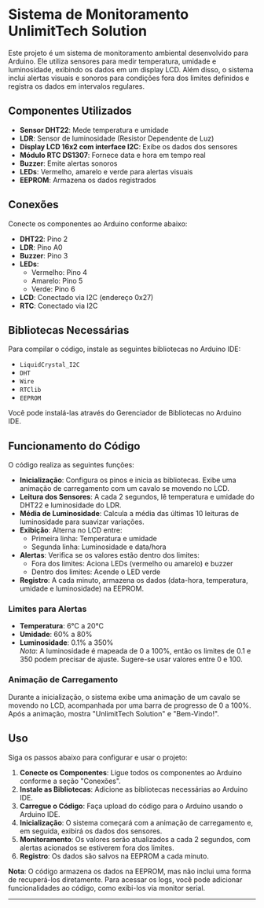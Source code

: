 # Sistema de Monitoramento UnlimitTech Solution

Este projeto é um sistema de monitoramento ambiental desenvolvido para Arduino. Ele utiliza sensores para medir temperatura, umidade e luminosidade, exibindo os dados em um display LCD. Além disso, o sistema inclui alertas visuais e sonoros para condições fora dos limites definidos e registra os dados em intervalos regulares.

## Componentes Utilizados

- **Sensor DHT22**: Mede temperatura e umidade
- **LDR**: Sensor de luminosidade (Resistor Dependente de Luz)
- **Display LCD 16x2 com interface I2C**: Exibe os dados dos sensores
- **Módulo RTC DS1307**: Fornece data e hora em tempo real
- **Buzzer**: Emite alertas sonoros
- **LEDs**: Vermelho, amarelo e verde para alertas visuais
- **EEPROM**: Armazena os dados registrados

## Conexões

Conecte os componentes ao Arduino conforme abaixo:

- **DHT22**: Pino 2
- **LDR**: Pino A0
- **Buzzer**: Pino 3
- **LEDs**: 
  - Vermelho: Pino 4
  - Amarelo: Pino 5
  - Verde: Pino 6
- **LCD**: Conectado via I2C (endereço 0x27)
- **RTC**: Conectado via I2C

## Bibliotecas Necessárias

Para compilar o código, instale as seguintes bibliotecas no Arduino IDE:

- `LiquidCrystal_I2C`
- `DHT`
- `Wire`
- `RTClib`
- `EEPROM`

Você pode instalá-las através do Gerenciador de Bibliotecas no Arduino IDE.

## Funcionamento do Código

O código realiza as seguintes funções:

- **Inicialização**: Configura os pinos e inicia as bibliotecas. Exibe uma animação de carregamento com um cavalo se movendo no LCD.
- **Leitura dos Sensores**: A cada 2 segundos, lê temperatura e umidade do DHT22 e luminosidade do LDR.
- **Média de Luminosidade**: Calcula a média das últimas 10 leituras de luminosidade para suavizar variações.
- **Exibição**: Alterna no LCD entre:
  - Primeira linha: Temperatura e umidade
  - Segunda linha: Luminosidade e data/hora
- **Alertas**: Verifica se os valores estão dentro dos limites:
  - Fora dos limites: Aciona LEDs (vermelho ou amarelo) e buzzer
  - Dentro dos limites: Acende o LED verde
- **Registro**: A cada minuto, armazena os dados (data-hora, temperatura, umidade e luminosidade) na EEPROM.

### Limites para Alertas

- **Temperatura**: 6°C a 20°C
- **Umidade**: 60% a 80%
- **Luminosidade**: 0.1% a 350%  
  *Nota*: A luminosidade é mapeada de 0 a 100%, então os limites de 0.1 e 350 podem precisar de ajuste. Sugere-se usar valores entre 0 e 100.

### Animação de Carregamento

Durante a inicialização, o sistema exibe uma animação de um cavalo se movendo no LCD, acompanhada por uma barra de progresso de 0 a 100%. Após a animação, mostra "UnlimitTech Solution" e "Bem-Vindo!".

## Uso

Siga os passos abaixo para configurar e usar o projeto:

1. **Conecte os Componentes**: Ligue todos os componentes ao Arduino conforme a seção "Conexões".
2. **Instale as Bibliotecas**: Adicione as bibliotecas necessárias ao Arduino IDE.
3. **Carregue o Código**: Faça upload do código para o Arduino usando o Arduino IDE.
4. **Inicialização**: O sistema começará com a animação de carregamento e, em seguida, exibirá os dados dos sensores.
5. **Monitoramento**: Os valores serão atualizados a cada 2 segundos, com alertas acionados se estiverem fora dos limites.
6. **Registro**: Os dados são salvos na EEPROM a cada minuto.

**Nota**: O código armazena os dados na EEPROM, mas não inclui uma forma de recuperá-los diretamente. Para acessar os logs, você pode adicionar funcionalidades ao código, como exibi-los via monitor serial.

---
